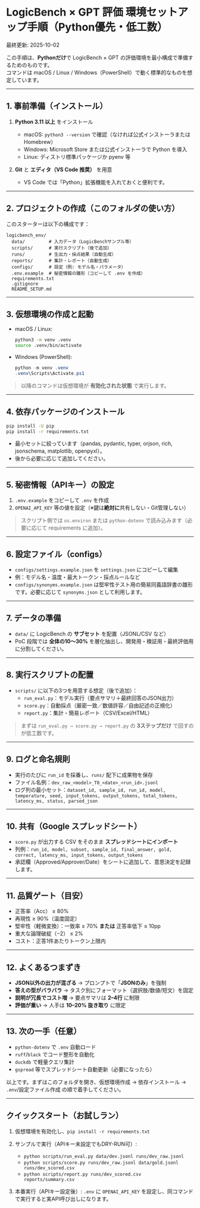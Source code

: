 
# LogicBench × GPT 評価 環境セットアップ手順（Python優先・低工数）

最終更新: 2025-10-02

この手順は、**Pythonだけ**で LogicBench × GPT の評価環境を最小構成で準備するためのものです。  
コマンドは macOS / Linux / Windows（PowerShell）で動く標準的なものを想定しています。

---

## 1. 事前準備（インストール）
1) **Python 3.11 以上** をインストール  
   - macOS: `python3 --version` で確認（なければ公式インストーラまたは Homebrew）  
   - Windows: Microsoft Store または公式インストーラで Python を導入  
   - Linux: ディストリ標準パッケージか pyenv 等

2) **Git** と **エディタ（VS Code 推奨）** を用意  
   - VS Code では「Python」拡張機能を入れておくと便利です。

---

## 2. プロジェクトの作成（このフォルダの使い方）
このスターターは以下の構成です：
```
logicbench_env/
  data/         # 入力データ（LogicBenchサンプル等）
  scripts/      # 実行スクリプト（後で追加）
  runs/         # 生出力・採点結果（自動生成）
  reports/      # 集計・レポート（自動生成）
  configs/      # 設定（例: モデル名・パラメータ）
  .env.example  # 秘密情報の雛形（コピーして .env を作成）
  requirements.txt
  .gitignore
  README_SETUP.md
```

---

## 3. 仮想環境の作成と起動
- macOS / Linux:
  ```bash
  python3 -m venv .venv
  source .venv/bin/activate
  ```
- Windows (PowerShell):
  ```powershell
  python -m venv .venv
  .venv\Scripts\Activate.ps1
  ```

> 以降のコマンドは仮想環境が **有効化された状態** で実行します。

---

## 4. 依存パッケージのインストール
```bash
pip install -U pip
pip install -r requirements.txt
```

- 最小セットに絞っています（pandas, pydantic, typer, orjson, rich, jsonschema, matplotlib, openpyxl）。  
- 後から必要に応じて追加してください。

---

## 5. 秘密情報（APIキー）の設定
1) `.env.example` をコピーして `.env` を作成  
2) `OPENAI_API_KEY` 等の値を設定（※鍵は**絶対に**共有しない・Git管理しない）

> スクリプト側では `os.environ` または `python-dotenv` で読み込みます（必要に応じて requirements に追加）。

---

## 6. 設定ファイル（configs）
- `configs/settings.example.json` を `settings.json` にコピーして編集  
- 例：モデル名・温度・最大トークン・採点ルールなど
- `configs/synonyms.example.json` は堅牢性テスト用の簡易同義語辞書の雛形です。必要に応じて `synonyms.json` として利用します。

---

## 7. データの準備
- `data/` に LogicBench の **サブセット** を配置（JSONL/CSV など）  
- PoC 段階では **全体の10〜30%** を層化抽出し、開発用・検証用・最終評価用に分割してください。

---

## 8. 実行スクリプトの配置
- `scripts/` に以下の3つを用意する想定（後で追加）：
  - `run_eval.py`：モデル実行（要点サマリ＋最終回答のJSON出力）
  - `score.py`：自動採点（厳密一致／数値許容／自由記述の正規化）
  - `report.py`：集計・簡易レポート（CSV/Excel/HTML）

> まずは `run_eval.py → score.py → report.py` の **3ステップだけ** で回すのが低工数です。

---

## 9. ログと命名規則
- 実行のたびに `run_id` を採番し、`runs/` 配下に成果物を保存  
- ファイル名例：`dev_raw_<model>_T0_<date>_<run_id>.jsonl`  
- ログ列の最小セット：`dataset_id, sample_id, run_id, model, temperature, seed, input_tokens, output_tokens, total_tokens, latency_ms, status, parsed_json`

---

## 10. 共有（Google スプレッドシート）
- `score.py` が出力する CSV をそのまま **スプレッドシートにインポート**  
- 列例：`run_id, model, subset, sample_id, final_answer, gold, correct, latency_ms, input_tokens, output_tokens`  
- 承認欄（Approved/Approver/Date）をシートに追加して、意思決定を記録します。

---

## 11. 品質ゲート（目安）
- 正答率（Acc） ≥ 80%  
- 再現性 ≥ 90%（温度固定）  
- 堅牢性（軽微変換）：一致率 ≥ 70% **または** 正答率低下 ≤ 10pp  
- 重大な論理破綻（−2） ≤ 2%  
- コスト：正答1件あたりトークン上限内

---

## 12. よくあるつまずき
- **JSON以外の出力が混ざる** → プロンプトで「**JSONのみ**」を強制  
- **答えの型がバラバラ** → タスク別にフォーマット（選択肢/数値/短文）を固定  
- **説明が冗長でコスト増** → 要点サマリは **2–4行** に制限  
- **評価が重い** → 人手は **10–20% 抜き取り** に限定

---

## 13. 次の一手（任意）
- `python-dotenv` で `.env` 自動ロード  
- `ruff`/`black` でコード整形を自動化  
- `duckdb` で軽量クエリ集計  
- `gspread` 等でスプレッドシート自動更新（必要になったら）

以上です。まずはこのフォルダを開き、仮想環境作成 → 依存インストール → `.env`/設定ファイル作成 の順で着手してください。


---

## クイックスタート（お試しラン）
1) 仮想環境を有効化し、`pip install -r requirements.txt`

2) サンプルで実行（APIキー未設定でもDRY-RUN可）:
   - `python scripts/run_eval.py data/dev.jsonl runs/dev_raw.jsonl`
   - `python scripts/score.py runs/dev_raw.jsonl data/gold.jsonl runs/dev_scored.csv`
   - `python scripts/report.py runs/dev_scored.csv reports/summary.csv`

3) 本番実行（APIキー設定後）: `.env` に `OPENAI_API_KEY` を設定し、同コマンドで実行すると実API呼び出しになります。
